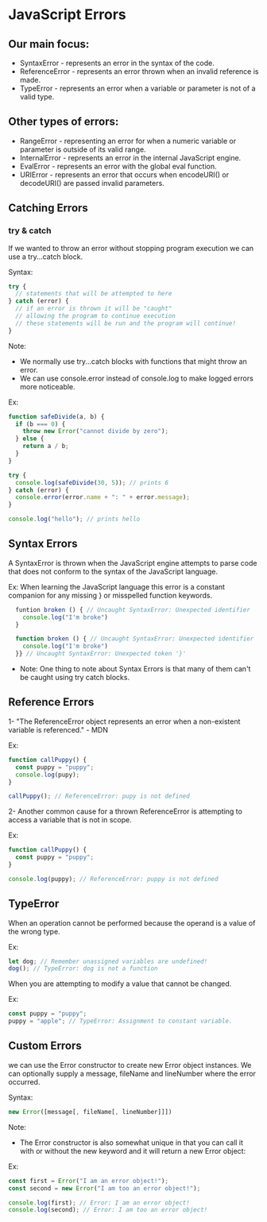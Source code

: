 # JavaScript Errors

## Our main focus:

- SyntaxError - represents an error in the syntax of the code.
- ReferenceError - represents an error thrown when an invalid reference is made.
- TypeError - represents an error when a variable or parameter is not of a valid type.

## Other types of errors:

- RangeError - representing an error for when a numeric variable or parameter is outside of its valid range.
- InternalError - represents an error in the internal JavaScript engine.
- EvalError - represents an error with the global eval function.
- URIError - represents an error that occurs when encodeURI() or decodeURI() are passed invalid parameters.

## Catching Errors

### try & catch

If we wanted to throw an error without stopping program execution we can use a try...catch block.

Syntax:

```javascript
try {
  // statements that will be attempted to here
} catch (error) {
  // if an error is thrown it will be "caught"
  // allowing the program to continue execution
  // these statements will be run and the program will continue!
}
```

Note:

- We normally use try...catch blocks with functions that might throw an error.
- We can use console.error instead of console.log to make logged errors more noticeable.

Ex:

```javascript
function safeDivide(a, b) {
  if (b === 0) {
    throw new Error("cannot divide by zero");
  } else {
    return a / b;
  }
}

try {
  console.log(safeDivide(30, 5)); // prints 6
} catch (error) {
  console.error(error.name + ": " + error.message);
}

console.log("hello"); // prints hello
```

## Syntax Errors

A SyntaxError is thrown when the JavaScript engine attempts to parse code that does not conform to the syntax of the JavaScript language.

Ex: When learning the JavaScript language this error is a constant companion for any missing } or misspelled function keywords.

```javascript
  funtion broken () { // Uncaught SyntaxError: Unexpected identifier
    console.log("I'm broke")
  }

  function broken () { // Uncaught SyntaxError: Unexpected identifier
    console.log("I'm broke")
  }} // Uncaught SyntaxError: Unexpected token '}'
```

- Note: One thing to note about Syntax Errors is that many of them can't be caught using try catch blocks.

## Reference Errors

1- "The ReferenceError object represents an error when a non-existent variable is referenced." - MDN

Ex:

```javascript
function callPuppy() {
  const puppy = "puppy";
  console.log(pupy);
}

callPuppy(); // ReferenceError: pupy is not defined
```

2- Another common cause for a thrown ReferenceError is attempting to access a variable that is not in scope.

Ex:

```javascript
function callPuppy() {
  const puppy = "puppy";
}

console.log(puppy); // ReferenceError: puppy is not defined
```

## TypeError

When an operation cannot be performed because the operand is a value of the wrong type.

Ex:

```javascript
let dog; // Remember unassigned variables are undefined!
dog(); // TypeError: dog is not a function
```

When you are attempting to modify a value that cannot be changed.

Ex:

```javascript
const puppy = "puppy";
puppy = "apple"; // TypeError: Assignment to constant variable.
```

## Custom Errors

we can use the Error constructor to create new Error object instances. We can optionally supply a message, fileName and lineNumber where the error occurred.

Syntax:

```javascript
new Error([message[, fileName[, lineNumber]]])
```

Note:

- The Error constructor is also somewhat unique in that you can call it with or without the new keyword and it will return a new Error object:

Ex:

```javascript
const first = Error("I am an error object!");
const second = new Error("I am too an error object!");

console.log(first); // Error: I am an error object!
console.log(second); // Error: I am too an error object!
```
